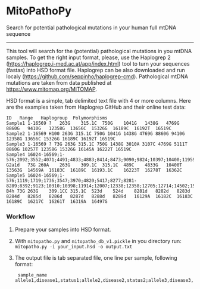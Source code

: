 # MitoPathoPy
Search for potential pathological mutations in your human full mtDNA sequence

---------------------------
This tool will search for the (potential) pathological mutations in you mtDNA samples. To get the right input format, please, use the Haplogrep 2 (https://haplogrep.i-med.ac.at/app/index.html) tool to turn your sequences (fastas) into HSD format file. Haplogrep can be also downloaded and run localy (https://github.com/seppinho/haplogrep-cmd). Pathological mtDNA mutations are taken from data published at https://www.mitomap.org/MITOMAP.

HSD format is a simple, tab delimited text file with 4 or more columns. Here are the examples taken from Haplogrep GitHub and their online test data:

    
    ID	 Range	 Haplogroup	 Polymorphisms
    Sample1	1-16569	?	263G	315.1C	750G	1041G	1438G	4769G	8860G	9410G	12358G	13656C	15326G	16189C	16192T	16519C
    Sample2 1-16569 H100 263G 315.1C 750G 1041G 1438G 4769G 8860G 9410G 12358G 13656C 15326G 16189C 16192T 16519C
    Sample3 1-16569 ? 73G 263G 315.1C 750G 1438G 3010A 3107C 4769G 5111T 8860G 10257T 12358G 15326G 16145A 16222T 16519C
    Sample4	16024-16569;1-576;2092;3552;4071;4491;4833;4883;8414;8473;9090;9824;10397;10400;11959;11969;12372;12771;13563;14502;14569;15487;	G2a1d	73G	260A	263G	309.1C	315.1C	489C	4833G	10400T	13563G	14569A	16183C	16189C	16193.1C	16223T	16278T	16362C
    Sample5	16024-16569;1-576;1119;1719;1736;3547;3970;4820;5417;8277;8281-8289;8392;9123;10310;10398;11914;12007;12338;12358;12705;12714;14502;15535;	B4h	73G	263G	309.1CC	315.1C	523d	524d	8281d	8282d	8283d	8284d	8285d	8286d	8287d	8288d	8289d	16129A	16182C	16183C	16189C	16217C	16261T	16319A	16497G 
    

### Workflow
1. Prepare your samples into HSD format.
2. With `mitopatho.py` and `mitopatho_db_v1.pickle` in you directory run: `mitopatho.py -i your_input.hsd -o output.txt`
3. The output file is tab separated file, one line per sample, following format:

        sample_name   allele1,disease1,status1;allele2,disease2,status2;allele3,disease3,status3;...

